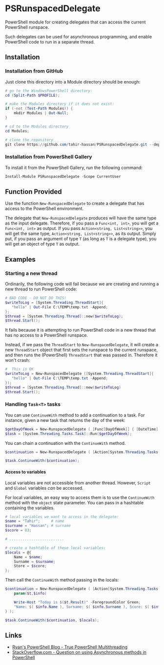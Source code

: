 # PSRunspacedDelegate

PowerShell module for creating delegates that can access the current PowerShell runspace.

Such delegates can be used for asynchronous programming, and enable PowerShell code to run in a separate thread.

## Installation

### Installation from GitHub

Just clone this directory into a Module directory should be enough:

```powershell
# go to the WindowsPowerShell directory:
cd (Split-Path $PROFILE);

# make the Modules directory if it does not exist:
if (-not (Test-Path Modules)) {
    mkdir Modules | Out-Null;
}

# cd to the Modules directory
cd Modules;

# clone the repository
git clone https://github.com/tahir-hassan/PSRunspacedDelegate.git --depth 1;
```

### Installation from PowerShell Gallery

To install it from the PowerShell Gallery, run the following command:

```powershell
Install-Module PSRunspacedDelegate -Scope CurrentUser
```

## Function Provided

Use the function `New-RunspacedDelegate` to create a delegate that has access to the PowerShell environment. 

The delegate that `New-RunspacedDelegate` produces will have the same type as the input delegate.  Therefore, if you pass a `Func<int, int>`, you will get a `Func<int, int>` as output.  If you pass `Action<string, List<string>>`, you will get the same type, `Action<string, List<string>>`, as its output. Simply put, if you pass an argument of type `T` (as long as `T` is a delegate type), you will get an object of type `T` as output.

## Examples

### Starting a new thread

Ordinarily, the following code will fail because we are creating and running a new thread to run PowerShell code:

```powershell
# BAD CODE - DO NOT DO THIS!
$writeToLog = [System.Threading.ThreadStart]{
   "hello" | Out-File C:\TEMP\temp.txt -Append;
};
$thread = [System.Threading.Thread]::new($writeToLog);
$thread.Start();
```

It fails because it is attempting to run PowerShell code in a new thread that has no access to a PowerShell runspace. 

Instead, if we pass the `ThreadStart` to `New-RunspacedDelegate`, it will create a new `ThreadStart` object that first sets the runspace to the current runspace, and then runs the (PowerShell) `ThreadStart` that was passed in.  Therefore it won't crash:

```powershell
#  This is OK
$writeToLog = New-RunspacedDelegate ([System.Threading.ThreadStart]{
   "hello" | Out-File C:\TEMP\temp.txt -Append;
});
$thread = [System.Threading.Thread]::new($writeToLog)
$thread.Start();
```

### Handling `Task<T>` tasks

You can use `ContinueWith` method to add a continuation to a task.  For instance, given a new task that returns the day of the week:

```powershell
$getDayOfWeek = New-RunspacedDelegate ( [Func[DayOfWeek]] { [DateTime]::Today.DayOfWeek; } );
$task = [System.Threading.Tasks.Task]::Run($getDayOfWeek);
```

You can chain a continuation with the `ContinueWith` method. 
```powershell
$continuation = New-RunspacedDelegate ( [Action[System.Threading.Tasks.Task[DayOfWeek]]] { param($t) Write-Host "Today is $($t.Result)" } );

$task.ContinueWith($continuation);
```
#### Access to variables

Local variables are not accessible from another thread.  However, `Script` and `Global` variables *can* be accessed.

For local variables, an easy way to access them is to use the `ContinueWith` method with the `object` state parameter.  You can pass in a hashtable containing the variables.

```powershell
# local variables we want to access in the delegate:
$name = "Tahir";     # name
$surname = "Hassan"; # surname
$score = 83;

# .........................

# create a hashtable of these local variables:
$locals = @{
    Name = $name;
    Surname = $surname;
    Store = $score;
};
```
Then call the `ContinueWith` method passing in the locals:
```powershell
$continuation = New-RunspacedDelegate ( [Action[System.Threading.Tasks.Task[DayOfWeek], object]] { 
    param($t,$info) 

    Write-Host "Today is $($t.Result)" -ForegroundColor Green;
    "Name: $( $info.Name ), Surname: $( $info.Surname ), Score: $( $info.Score )" | Write-Host -ForegroundColor Green; 
} );

$task.ContinueWith($continuation, $locals);
```

## Links

* <a href="http://www.get-blog.com/?p=189">Ryan's PowerShell Blog - True PowerShell Multithreading</a>
* <a href="https://stackoverflow.com/questions/25851704/getting-result-of-net-object-asynchronous-method-in-powershell">StackOverflow.com - Question on using Asynchronous methods in PowerShell</a>
